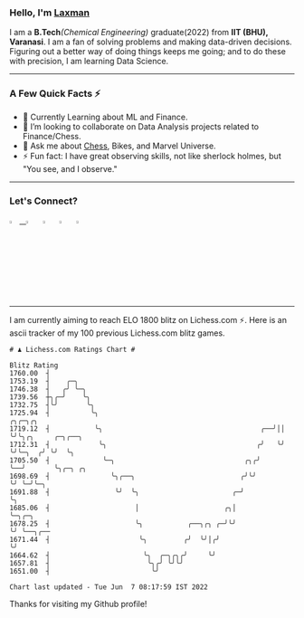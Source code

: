   ### Hello, I'm [Laxman](https://laxman-lakhan.github.io)

I am a **B.Tech**_(Chemical Engineering)_ graduate(2022) from **IIT (BHU), Varanasi**. I am a fan of solving problems and making data-driven decisions. Figuring out a better way of doing things keeps me going; and to do these with precision, I am learning Data Science. 

---

### A Few Quick Facts ⚡️

- 🧐 Currently Learning about ML and Finance.
- 👯 I’m looking to collaborate on Data Analysis projects related to Finance/Chess.
- 💬 Ask me about [Chess](https://lichess.org/@/YourKingIsInDanger), Bikes, and Marvel Universe.
- ⚡️ Fun fact: I have great observing skills, not like sherlock holmes, but "You see, and I observe."

---

### Let's Connect?

<a href="mailto:laxmansingh.lakhan@gmail.com"> <img src="https://img.icons8.com/fluent/48/000000/gmail.png" width="3.5%"/> &nbsp;
[<img src="https://img.icons8.com/color/48/000000/linkedin.png" width="3.5%"/>](https://www.linkedin.com/in/laxman-lakhan/)  &nbsp;
[<img src="https://img.icons8.com/fluent/48/000000/facebook-new.png" width="3.5%"/>](https://www.facebook.com/s.laxmanlakhan/)  &nbsp;
[<img src="https://img.icons8.com/fluent/48/000000/instagram-new.png" width="3.5%"/>](https://www.instagram.com/laxman.lakhan/)  &nbsp;
[<img src="https://img.icons8.com/color/48/000000/twitter.png" width="3.5%"/>](https://twitter.com/laxman__lakhan)  &nbsp;

 ---
  
I am currently aiming to reach ELO 1800 blitz on Lichess.com ⚡. Here is an ascii tracker of my 100 previous Lichess.com blitz games.

  ```
  # ♟︎ Lichess.com Ratings Chart #
  
  Blitz Rating
 1760.00  ┤
 1753.19  ┤    ╭─╮
 1746.38  ┤   ╭╯ ╰─╮
 1739.56  ┼╮╭─╯    ╰╮
 1732.75  ┤╰╯       ╰╮
 1725.94  ┤          ╰╮                                           ╭╮╭─╮╭╮
 1719.12  ┤           ╰╮                                       ╭──╯││ ╰╯╰╮╭╮     ╭─╮╭──╮
 1712.31  ┤            ╰╮                                     ╭╯   ╰╯    ╰╯╰─╮  ╭╯ ╰╯  ╰╮
 1705.50  ┤             ╰─╮                                ╭╮╭╯              ╰──╯       ╰╮╭─╮ ╭╮
 1698.69  ┤               ╰╮╭──╮                          ╭╯╰╯                           ╰╯ ╰─╯╰─╮
 1691.88  ┤                ╰╯  ╰╮                       ╭─╯                                      ╰╮
 1685.06  ┤                     │                     ╭╮│                                         ╰─╮╭─╮
 1678.25  ┤                     ╰╮           ╭──╮╭╮ ╭─╯╰╯                                           ╰╯ ╰──╮╭──
 1671.44  ┤                      ╰╮         ╭╯  ╰╯│╭╯                                                     ╰╯
 1664.62  ┤                       ╰╮  ╭─╮╭╮╭╯     ╰╯
 1657.81  ┤                        ╰╮╭╯ ╰╯╰╯
 1651.00  ┤                         ╰╯

Chart last updated - Tue Jun  7 08:17:59 IST 2022  
  ```
  
  
Thanks for visiting my Github profile!
